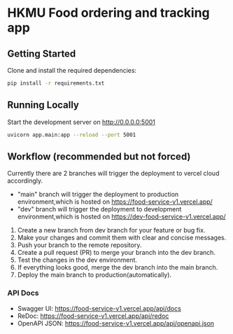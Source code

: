 # HKMU Food ordering and tracking app


## Getting Started

Clone and install the required dependencies:

```bash
pip install -r requirements.txt
```

## Running Locally

Start the development server on http://0.0.0.0:5001

```bash
uvicorn app.main:app --reload --port 5001
```

## Workflow (recommended but not forced)

Currently there are 2 branches will trigger the deployment to vercel cloud accordingly.

- "main" branch will trigger the deployment to production environment,which is hosted on https://food-service-v1.vercel.app/
- "dev" branch will trigger the deployment to development environment,which is hosted on https://dev-food-service-v1.vercel.app/

1. Create a new branch from dev branch for your feature or bug fix.
2. Make your changes and commit them with clear and concise messages.
3. Push your branch to the remote repository.
4. Create a pull request (PR) to merge your branch into the dev branch.
5. Test the changes in the dev environment.
6. If everything looks good, merge the dev branch into the main branch.
7. Deploy the main branch to production(automatically).

### API Docs
- Swagger UI: https://food-service-v1.vercel.app/api/docs
- ReDoc: https://food-service-v1.vercel.app/api/redoc
- OpenAPI JSON: https://food-service-v1.vercel.app/api/openapi.json
